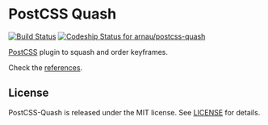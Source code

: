 # PostCSS Quash

[![Build Status](https://travis-ci.org/arnau/postcss-quash.svg?branch=v0.2.2)](https://travis-ci.org/arnau/postcss-quash)
[![Codeship Status for arnau/postcss-quash](https://codeship.com/projects/bce31c80-db01-0133-f0e7-5294f413e927/status?branch=master)](https://codeship.com/projects/143886)


[PostCSS](https://github.com/postcss/postcss) plugin to squash and order keyframes.

Check the [references](./reference).

## License

PostCSS-Quash is released under the MIT license. See [LICENSE](./LICENSE) for details.
